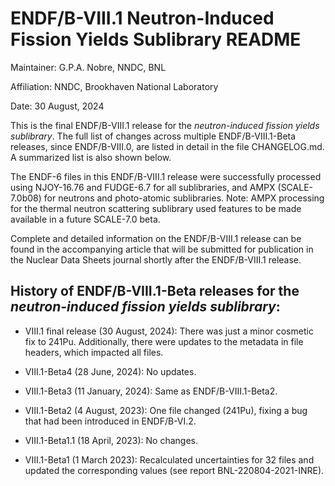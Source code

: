ENDF/B-VIII.1 Neutron-Induced Fission Yields Sublibrary README
==============================================================================

Maintainer: G.P.A. Nobre, NNDC, BNL

Affiliation: NNDC, Brookhaven National Laboratory

Date: 30 August, 2024


This is the final ENDF/B-VIII.1 release for the *neutron-induced fission yields sublibrary*. The full list of changes across multiple ENDF/B-VIII.1-Beta releases, since ENDF/B-VIII.0, are listed in detail in the file CHANGELOG.md. A summarized list is also shown below.

The ENDF-6 files in this ENDF/B-VIII.1 release were successfully processed using NJOY-16.76 and FUDGE-6.7 for all sublibraries, and AMPX (SCALE-7.0b08) for neutrons and photo-atomic sublibraries.  Note: AMPX processing for the thermal neutron scattering sublibrary used features to be made available in a future SCALE-7.0 beta.

Complete and detailed information on the ENDF/B-VIII.1 release can be found in the accompanying article that will be submitted for publication in the Nuclear Data Sheets journal shortly after the ENDF/B-VIII.1 release.






History of ENDF/B-VIII.1-Beta releases for the *neutron-induced fission yields sublibrary*:
----

* VIII.1 final release (30 August, 2024): There was just a minor cosmetic fix to 241Pu. Additionally, there were updates to the  metadata in file headers, which impacted all files.


* VIII.1-Beta4 (28 June, 2024): No updates.

* VIII.1-Beta3 (11 January, 2024): Same as ENDF/B-VIII.1-Beta2.

* VIII.1-Beta2 (4 August, 2023): One file changed (241Pu), fixing a bug that had been introduced in ENDF/B-VI.2.

* VIII.1-Beta1.1 (18 April, 2023): No changes.

* VIII.1-Beta1 (1 March 2023): Recalculated uncertainties for 32 files and updated the corresponding values (see report BNL-220804-2021-INRE).


